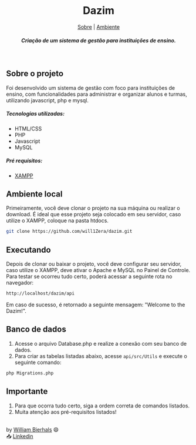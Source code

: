 <div align="center">
    <br>
    <h1 align="center">Dazim</h1>
    <p align="center">
        <a href="#sobre-o-desafio">Sobre</a> | 
	<a href="#ambiente-local">Ambiente</a>
    </p>
    <p align="center"> 
        <i><h5>Criação de um sistema de gestão para instituições de ensino.</a></h5></i>
    </p>
</div>
<br>

## Sobre o projeto
Foi desenvolvido um sistema de gestão com foco para instituições de ensino, com funcionalidades para administrar e organizar alunos e turmas, utilizando javascript, php e mysql. 


##### Tecnologias utilizadas:
- HTML/CSS
- PHP
- Javascript
- MySQL

##### Pré requisitos:
- <a href="https://www.apachefriends.org/pt_br/download.html">XAMPP</a>

## Ambiente local
Primeiramente, você deve clonar o projeto na sua máquina ou realizar o download. É ideal que esse projeto seja colocado em seu servidor, caso utilize o XAMPP, coloque na pasta htdocs.

```sh
git clone https://github.com/will1Zera/dazim.git
```

## Executando
Depois de clonar ou baixar o projeto, você deve configurar seu servidor, caso utilize o XAMPP, deve ativar o Apache e MySQL no Painel de Controle. Para testar se ocorreu tudo certo, poderá acessar a seguinte rota no navegador:

```sh
http://localhost/dazim/api
```
Em caso de sucesso, é retornado a seguinte mensagem: "Welcome to the Dazim!".

## Banco de dados
1. Acesse o arquivo Database.php e realize a conexão com seu banco de dados.
2. Para criar as tabelas listadas abaixo, acesse `api/src/Utils` e execute o seguinte comando:
   
```sh
php Migrations.php
```


## Importante
1. Para que ocorra tudo certo, siga a ordem correta de comandos listados.
2. Muita atenção aos pré-requisitos listados!


<br>
by <a href="https://github.com/will1Zera">William Bierhals</a> 😄 <br>
📥 <a href="https://www.linkedin.com/in/williambierhals/">Linkedin</a>